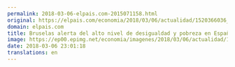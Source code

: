 ```yaml
---
permalink: 2018-03-06-elpais.com-2015071158.html
original: https://elpais.com/economia/2018/03/06/actualidad/1520366036_113618.html#?ref=rss&format=simple&link=link
domain: elpais.com
title: Bruselas alerta del alto nivel de desigualdad y pobreza en España pese a la recuperación
image: https://ep00.epimg.net/economia/imagenes/2018/03/06/actualidad/1520366036_113618_1520366422_rrss_normal.jpg
date: 2018-03-06 23:01:18
translations: en
---
```


